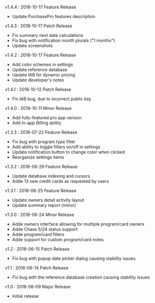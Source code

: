 v1.4.4 : 2018-10-17
Feature Release

 - Update PurchasePro features description

v1.4.3 : 2018-10-17
Patch Release

 - Fix summary next date calculations
 - Fix bug with notification month plurals ("1 months")
 - Update screenshots
 

v1.4.2 : 2018-10-17
Feature Release

 - Add color schemes in settings
 - Update reference database
 - Update IAB for dynamic pricing
 - Update developer's notes

v1.4.1 : 2018-10-12
Patch Release

 - Fix IAB bug, due to incorrect public key

v1.4.0 : 2018-10-11
Minor Release

 - Add fully-featured pro app version
 - Add In-app Billing ability

v1.3.3 : 2018-07-22
Feature Release

 - Fix bug with program type filter
 - Add ability to toggle filters on/off in settings
 - Update notification button to change color when clicked
 - Reorganize settings items

v1.3.2 : 2018-06-29
Feature Release

 - Update database indexing and cursors
 - Adde 13 new credit cards as requested by users

v1.3.1 : 2018-06-25
Feature Release

 - Update owners detail activity layout
 - Update summary report (minor)

v1.3.0 : 2018-06-24
Minor Release

 - Adde owners interface allowing for multiple program/card owners
 - Adde Chase 5/24 status support
 - Adde program/card filters
 - Adde support for custom program/card notes
 
v1.2 : 2018-06-15
Patch Release

 - Fix bug with popup date picker dialog causing stability issues
 
v1.1 : 2018-06-14
Patch Release

 - Fix bug with the reference database creation causing stability issues
 
v1.0 : 2018-06-09
Major Release

 - Initial release